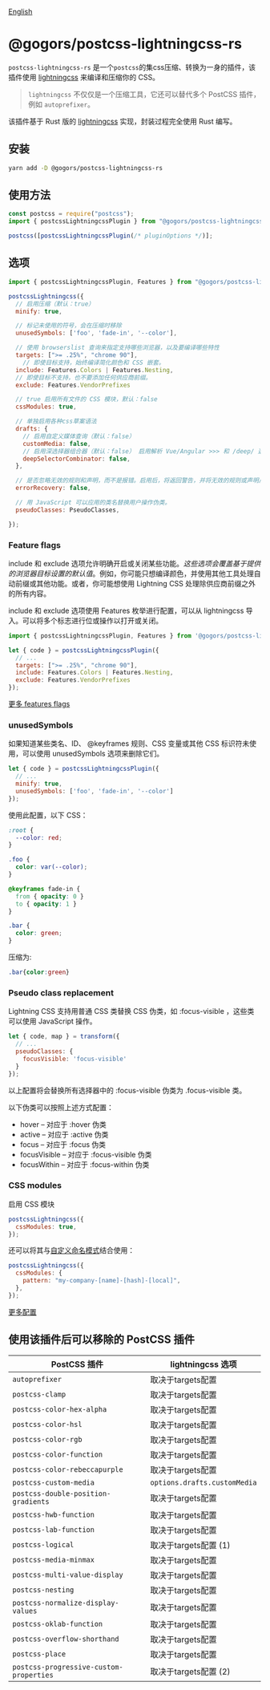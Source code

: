 [English](./README.md)

# @gogors/postcss-lightningcss-rs

`postcss-lightningcss-rs` 是一个`postcss`的集css压缩、转换为一身的插件，该插件使用 [lightningcss](https://lightningcss.dev/) 来编译和压缩你的 CSS。

> `lightningcss` 不仅仅是一个压缩工具，它还可以替代多个 PostCSS 插件，例如 `autoprefixer`。

该插件基于 Rust 版的 [lightningcss](https://crates.io/crates/lightningcss) 实现，封装过程完全使用 Rust 编写。

## 安装

```bash
yarn add -D @gogors/postcss-lightningcss-rs
```

## 使用方法

```javascript
const postcss = require("postcss");
import { postcssLightningcssPlugin } from "@gogors/postcss-lightningcss-rs";

postcss([postcssLightningcssPlugin(/* pluginOptions */)];
```

## 选项

```javascript
import { postcssLightningcssPlugin, Features } from "@gogors/postcss-lightningcss-rs";

postcssLightningcss({
  // 启用压缩（默认：true）
  minify: true,

  // 标记未使用的符号，会在压缩时移除
  unusedSymbols: ['foo', 'fade-in', '--color'],

  // 使用 browserslist 查询来指定支持哪些浏览器，以及要编译哪些特性
  targets: [">= .25%", "chrome 90"],
    // 即使目标支持，始终编译简化颜色和 CSS 嵌套。
  include: Features.Colors | Features.Nesting,
  // 即使目标不支持，也不要添加任何供应商前缀。
  exclude: Features.VendorPrefixes

  // true 启用所有文件的 CSS 模块，默认：false
  cssModules: true,

  // 单独启用各种css草案语法
  drafts: {
    // 启用自定义媒体查询（默认：false）
    customMedia: false,
    // 启用深选择器组合器（默认：false） 启用解析 Vue/Angular >>> 和 /deep/ 选择器运算符。
    deepSelectorCombinator: false,
  },

  // 是否忽略无效的规则和声明，而不是报错。启用后，将返回警告，并将无效的规则或声明从输出代码中省略。
  errorRecovery: false,

  // 用 JavaScript 可以应用的类名替换用户操作伪类。
  pseudoClasses: PseudoClasses,

});
```

### Feature flags

include 和 exclude 选项允许明确开启或关闭某些功能。*这些选项会覆盖基于提供的浏览器目标设置的默认值*。例如，你可能只想编译颜色，并使用其他工具处理自动前缀或其他功能。或者，你可能想使用 Lightning CSS 处理除供应商前缀之外的所有内容。

include 和 exclude 选项使用 Features 枚举进行配置，可以从 lightningcss 导入。可以将多个标志进行位或操作以打开或关闭。

```javascript
import { postcssLightningcssPlugin, Features } from '@gogors/postcss-lightningcss-rs';

let { code } = postcssLightningcssPlugin({
  // ...
  targets: [">= .25%", "chrome 90"],
  include: Features.Colors | Features.Nesting,
  exclude: Features.VendorPrefixes
});
```

[更多 features flags](https://lightningcss.dev/transpilation.html#feature-flags)

### unusedSymbols

如果知道某些类名、ID、 @keyframes 规则、CSS 变量或其他 CSS 标识符未使用，可以使用 unusedSymbols 选项来删除它们。

```javascript
let { code } = postcssLightningcssPlugin({
  // ...
  minify: true,
  unusedSymbols: ['foo', 'fade-in', '--color']
});
```

使用此配置，以下 CSS：

```css
:root {
  --color: red;
}

.foo {
  color: var(--color);
}

@keyframes fade-in {
  from { opacity: 0 }
  to { opacity: 1 }
}

.bar {
  color: green;
}
```

压缩为:

```css
.bar{color:green}
```

### Pseudo class replacement

Lightning CSS 支持用普通 CSS 类替换 CSS 伪类，如 :focus-visible ，这些类可以使用 JavaScript 操作。

```javascript
let { code, map } = transform({
  // ...
  pseudoClasses: {
    focusVisible: 'focus-visible'
  }
});
```

以上配置将会替换所有选择器中的 :focus-visible 伪类为 .focus-visible 类。

以下伪类可以按照上述方式配置：

- hover – 对应于 :hover 伪类
- active – 对应于 :active 伪类
- focus – 对应于 :focus 伪类
- focusVisible – 对应于 :focus-visible 伪类
- focusWithin – 对应于 :focus-within 伪类

### CSS modules

启用 CSS 模块

```javascript
postcssLightningcss({
  cssModules: true,
});
```

还可以将其与[自定义命名模式](https://lightningcss.dev/css-modules.html#custom-naming-patterns)结合使用：

```javascript
postcssLightningcss({
  cssModules: {
    pattern: "my-company-[name]-[hash]-[local]",
  },
});
```

[更多配置](https://lightningcss.dev/css-modules.html)

## 使用该插件后可以移除的 PostCSS 插件

| PostCSS 插件                           | lightningcss 选项                       |
| -------------------------------------- | --------------------------------------- |
| `autoprefixer`                         | 取决于targets配置                        |
| `postcss-clamp`                        | 取决于targets配置                        |
| `postcss-color-hex-alpha`              | 取决于targets配置                        |
| `postcss-color-hsl`                    | 取决于targets配置                        |
| `postcss-color-rgb`                    | 取决于targets配置                        |
| `postcss-color-function`               | 取决于targets配置                        |
| `postcss-color-rebeccapurple`          | 取决于targets配置                        |
| `postcss-custom-media`                 | `options.drafts.customMedia` |
| `postcss-double-position-gradients`    | 取决于targets配置                        |
| `postcss-hwb-function`                 | 取决于targets配置                        |
| `postcss-lab-function`                 | 取决于targets配置                        |
| `postcss-logical`                      | 取决于targets配置 (1)                    |
| `postcss-media-minmax`                 | 取决于targets配置                        |
| `postcss-multi-value-display`          | 取决于targets配置                        |
| `postcss-nesting`                      | 取决于targets配置                              |
| `postcss-normalize-display-values`     | 取决于targets配置                        |
| `postcss-oklab-function`               | 取决于targets配置                        |
| `postcss-overflow-shorthand`           | 取决于targets配置                        |
| `postcss-place`                        | 取决于targets配置                        |
| `postcss-progressive-custom-properties`| 取决于targets配置 (2)                    |
